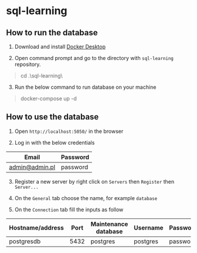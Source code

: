 # sql-learning

## How to run the database

1. Download and install [Docker Desktop](https://www.docker.com/products/docker-desktop/)

2. Open command prompt and go to the directory with `sql-learning` repository.

> cd .\sql-learning\

3. Run the below command to run database on your machine

> docker-compose up -d

## How to use the database

1. Open `http://localhost:5050/` in the browser

2. Log in with the below credentials

| Email | Password |
| ----------- | ----------- |
| admin@admin.pl | password |

3. Register a new server by right click on `Servers` then `Register` then `Server...`

4. On the `General` tab choose the name, for example `database`

5. On the `Connection` tab fill the inputs as follow

| Hostname/address | Port | Maintenance database | Username | Password |
| ----------- | ----------- | ----------- | ----------- | ----------- |
| postgresdb | 5432 | postgres | postgres | password |




